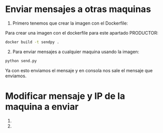# Enviar mensajes a otras maquinas 

1. Primero tenemos que crear la imagen con el Dockerfile:

Para crear una imagen con el dockerfile para este apartado PRODUCTOR:
```bash
docker build -t sendpy .
```
2. Para enviar mensajes a cualquier maquina usando la imagen: 
```bash
python send.py
```
Ya con esto enviamos el mensaje y en consola nos sale el mensaje que enviamos. 

# Modificar mensaje y IP de la maquina a enviar

1. 
2. 
